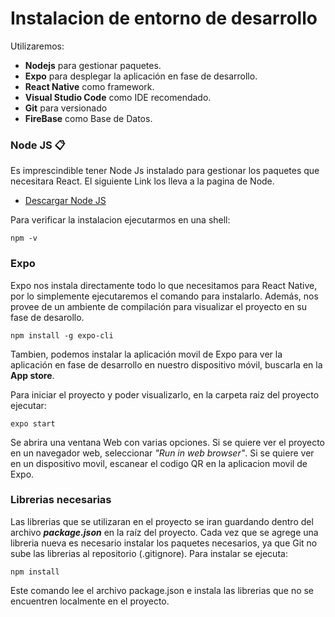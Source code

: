 # Instalacion de entorno de desarrollo

Utilizaremos: 
* **Nodejs** para gestionar paquetes.
* **Expo** para desplegar la aplicación en fase de desarrollo.
* **React Native** como framework.
* **Visual Studio Code** como IDE recomendado.
* **Git** para versionado 
* **FireBase** como Base de Datos.
### Node JS 📋
Es imprescindible tener Node Js instalado para gestionar los paquetes que necesitara React. El siguiente Link los lleva a la pagina de Node.
* [Descargar Node JS](https://nodejs.org/en/)

Para verificar la instalacion ejecutarmos en una shell:
~~~
npm -v 
~~~


### Expo 
Expo nos instala directamente todo lo que necesitamos para React Native, por lo simplemente ejecutaremos el comando para instalarlo. Además, nos provee de un ambiente de compilación para visualizar el proyecto en su fase de desarollo.
~~~
npm install -g expo-cli
~~~
Tambien, podemos instalar la aplicación movil de Expo para ver la aplicación en fase de desarrollo en nuestro dispositivo móvil, buscarla en la **App store**.

Para iniciar el proyecto y poder visualizarlo, en la carpeta raiz del proyecto ejecutar:
~~~
expo start
~~~
Se abrira una ventana Web con varias opciones. Si se quiere ver el proyecto en un navegador web, seleccionar _"Run in web browser"_. Si se quiere ver en un dispositivo movil, escanear el codigo QR en la aplicacion movil de Expo.
### Librerias necesarias
Las librerias que se utilizaran en el proyecto se iran guardando dentro del archivo _**package.json**_ en la raíz del proyecto. Cada vez que se agrege una libreria nueva es necesario instalar los paquetes necesarios, ya que Git no sube las librerias al repositorio (.gitignore). Para instalar se ejecuta: 
~~~
npm install
~~~
Este comando lee el archivo package.json e instala las librerias que no se encuentren localmente en el proyecto.

